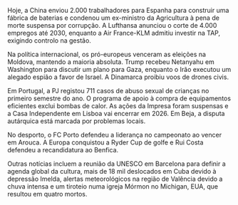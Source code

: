 Hoje, a China enviou 2.000 trabalhadores para Espanha para construir uma fábrica de baterias e condenou um ex-ministro da Agricultura à pena de morte suspensa por corrupção. A Lufthansa anunciou o corte de 4.000 empregos até 2030, enquanto a Air France-KLM admitiu investir na TAP, exigindo controlo na gestão.

Na política internacional, os pró-europeus venceram as eleições na Moldova, mantendo a maioria absoluta. Trump recebeu Netanyahu em Washington para discutir um plano para Gaza, enquanto o Irão executou um alegado espião a favor de Israel. A Dinamarca proibiu voos de drones civis.

Em Portugal, a PJ registou 711 casos de abuso sexual de crianças no primeiro semestre do ano. O programa de apoio à compra de equipamentos eficientes exclui bombas de calor. As ações da Impresa foram suspensas e a Casa Independente em Lisboa vai encerrar em 2026. Em Beja, a disputa autárquica está marcada por problemas locais.

No desporto, o FC Porto defendeu a liderança no campeonato ao vencer em Arouca. A Europa conquistou a Ryder Cup de golfe e Rui Costa defendeu a recandidatura ao Benfica.

Outras notícias incluem a reunião da UNESCO em Barcelona para definir a agenda global da cultura, mais de 18 mil deslocados em Cuba devido à depressão Imelda, alertas meteorológicos na região de Valência devido a chuva intensa e um tiroteio numa igreja Mórmon no Michigan, EUA, que resultou em quatro mortos.